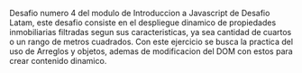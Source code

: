 Desafio numero 4 del modulo de Introduccion a Javascript de Desafio Latam, este desafio consiste en el despliegue dinamico de propiedades inmobiliarias filtradas segun sus caracteristicas, ya sea cantidad de cuartos o un rango de metros cuadrados. Con este ejercicio se busca la practica del uso de Arreglos y objetos, ademas de modificacion del DOM con estos para crear contenido dinamico.